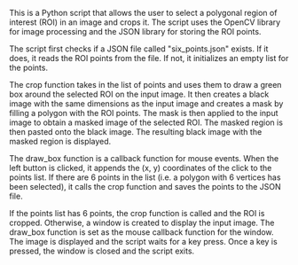 This is a Python script that allows the user to select a polygonal region of interest (ROI) in an image and crops it. The script uses the OpenCV library for image processing and the JSON library for storing the ROI points.

The script first checks if a JSON file called "six_points.json" exists. If it does, it reads the ROI points from the file. If not, it initializes an empty list for the points.

The crop function takes in the list of points and uses them to draw a green box around the selected ROI on the input image. It then creates a black image with the same dimensions as the input image and creates a mask by filling a polygon with the ROI points. The mask is then applied to the input image to obtain a masked image of the selected ROI. The masked region is then pasted onto the black image. The resulting black image with the masked region is displayed.

The draw_box function is a callback function for mouse events. When the left button is clicked, it appends the (x, y) coordinates of the click to the points list. If there are 6 points in the list (i.e. a polygon with 6 vertices has been selected), it calls the crop function and saves the points to the JSON file.

If the points list has 6 points, the crop function is called and the ROI is cropped. Otherwise, a window is created to display the input image. The draw_box function is set as the mouse callback function for the window. The image is displayed and the script waits for a key press. Once a key is pressed, the window is closed and the script exits.
